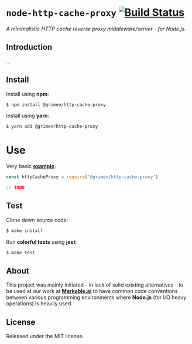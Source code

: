 
# `node-http-cache-proxy` [![Build Status](https://travis-ci.com/grimen/node-http-cache-proxy.svg?token=sspjPRWbecBSpceU8Jyn&branch=master)](https://travis-ci.com/grimen/node-http-cache-proxy)

*A minimalistic HTTP cache reverse proxy middleware/server - for Node.js.*


## Introduction

...


## Install

Install using **npm**:

```bash
$ npm install @grimen/http-cache-proxy
```

Install using **yarn**:

```bash
$ yarn add @grimen/http-cache-proxy
```


# Use

Very basic **[example](https://github.com/grimen/node-http-cache-proxy/tree/master/examples/basic.js)**:

```javascript
const httpCacheProxy = require('@grimen/http-cache-proxy')

// TODO
```


## Test

Clone down source code:

```sh
$ make install
```

Run **colorful tests** using **jest**:

```sh
$ make test
```


## About

This project was mainly initiated - in lack of solid existing alternatives - to be used at our work at **[Markable.ai](https://markable.ai)** to have common code conventions between various programming environments where **Node.js** (for I/O heavy operations) is heavily used.


## License

Released under the MIT license.
